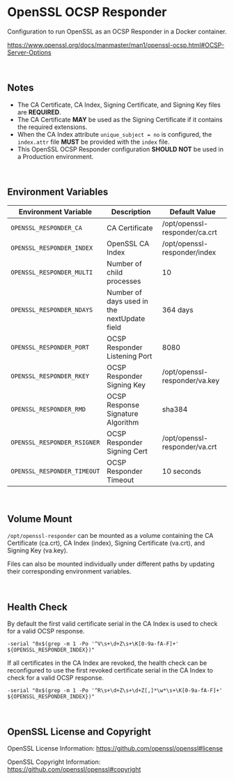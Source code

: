 # OpenSSL OCSP Responder

Configuration to run OpenSSL as an OCSP Responder in a Docker container.

https://www.openssl.org/docs/manmaster/man1/openssl-ocsp.html#OCSP-Server-Options

<br />

## Notes

- The CA Certificate, CA Index, Signing Certificate, and Signing Key files are **REQUIRED**.
- The CA Certificate **MAY** be used as the Signing Certificate if it contains the required extensions.
- When the CA Index attribute `unique_subject = no` is configured, the `index.attr` file **MUST** be provided with the `index` file.
- This OpenSSL OCSP Responder configuration **SHOULD NOT** be used in a Production environment.

<br />

## Environment Variables

| Environment Variable | Description | Default Value |
| -------------------- | ----------- | ------------- |
| `OPENSSL_RESPONDER_CA` | CA Certificate | /opt/openssl-responder/ca.crt |
| `OPENSSL_RESPONDER_INDEX` | OpenSSL CA Index | /opt/openssl-responder/index |
| `OPENSSL_RESPONDER_MULTI` | Number of child processes | 10 |
| `OPENSSL_RESPONDER_NDAYS` | Number of days used in the nextUpdate field | 364 days |
| `OPENSSL_RESPONDER_PORT` | OCSP Responder Listening Port | 8080 |
| `OPENSSL_RESPONDER_RKEY` | OCSP Responder Signing Key | /opt/openssl-responder/va.key |
| `OPENSSL_RESPONDER_RMD` | OCSP Response Signature Algorithm | sha384 |
| `OPENSSL_RESPONDER_RSIGNER` | OCSP Responder Signing Cert | /opt/openssl-responder/va.crt |
| `OPENSSL_RESPONDER_TIMEOUT` | OCSP Responder Timeout | 10 seconds |

<br />

## Volume Mount

`/opt/openssl-responder` can be mounted as a volume containing the CA Certificate (ca.crt), CA Index (index), Signing Certificate (va.crt), and Signing Key (va.key).

Files can also be mounted individually under different paths by updating their corresponding environment variables.

<br />

## Health Check

By default the first valid certificate serial in the CA Index is used to check for a valid OCSP response.

```
-serial "0x$(grep -m 1 -Po '^V\s+\d+Z\s+\K[0-9a-fA-F]+' ${OPENSSL_RESPONDER_INDEX})"
```

If all certificates in the CA Index are revoked, the health check can be reconfigured to use the first revoked certificate serial in the CA Index to check for a valid OCSP response.

```
-serial "0x$(grep -m 1 -Po '^R\s+\d+Z\s+\d+Z[,]*\w*\s+\K[0-9a-fA-F]+' ${OPENSSL_RESPONDER_INDEX})"
```

<br />

## OpenSSL License and Copyright

OpenSSL License Information: https://github.com/openssl/openssl#license

OpenSSL Copyright Information: https://github.com/openssl/openssl#copyright
